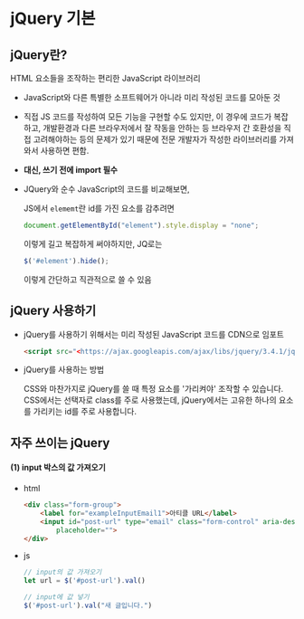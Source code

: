 # jQuery 기본



## jQuery란?

HTML 요소들을 조작하는 편리한 JavaScript 라이브러리

- JavaScript와 다른 특별한 소프트웨어가 아니라 미리 작성된 코드를 모아둔 것

- 직접 JS 코드를 작성하여 모든 기능을 구현할 수도 있지만, 이 경우에 코드가 복잡하고, 개발환경과 다른 브라우저에서 잘 작동을 안하는 등 브라우저 간 호환성을 직접 고려해야하는 등의 문제가 있기 때문에 전문 개발자가 작성한 라이브러리를 가져와서 사용하면 편함.

- **대신, 쓰기 전에 import 필수**

- JQuery와 순수 JavaScript의 코드를 비교해보면,

  JS에서 `elememt`란 id를 가진 요소를 감추려면

  ```jsx
  document.getElementById("element").style.display = "none";
  ```

  이렇게 길고 복잡하게 써야하지만, JQ로는

  ```jsx
  $('#element').hide();
  ```

  이렇게 간단하고 직관적으로 쓸 수 있음





## jQuery 사용하기

- jQuery를 사용하기 위해서는 미리 작성된 JavaScript 코드를 CDN으로 임포트

  ```html
  <script src="<https://ajax.googleapis.com/ajax/libs/jquery/3.4.1/jquery.min.js>"></script>
  ```

- jQuery를 사용하는 방법

  CSS와 마찬가지로 jQuery를 쓸 때 특정 요소를 '가리켜야' 조작할 수 있습니다. CSS에서는 선택자로 class를 주로 사용했는데, jQuery에서는 고유한 하나의 요소를 가리키는 id를 주로 사용합니다.







## 자주 쓰이는 jQuery



#### (1) input 박스의 값 가져오기

- html

   ```html
   <div class="form-group">
       <label for="exampleInputEmail1">아티클 URL</label>
       <input id="post-url" type="email" class="form-control" aria-describedby="emailHelp"
           placeholder="">
   </div>
   ```

- js

  ```js
  // input의 값 가져오기
  let url = $('#post-url').val()
  
  // input에 값 넣기
  $('#post-url').val("새 글입니다.")
  ```

  